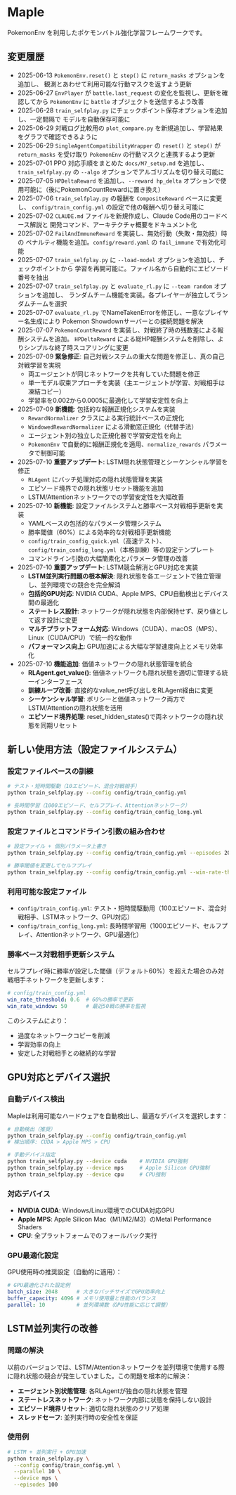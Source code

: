 # Maple

PokemonEnv を利用したポケモンバトル強化学習フレームワークです。

## 変更履歴

- 2025-06-13 `PokemonEnv.reset()` と `step()` に `return_masks` オプションを追加し、
  観測とあわせて利用可能な行動マスクを返すよう更新
- 2025-06-27 `EnvPlayer` が `battle.last_request` の変化を監視し、更新を確認してから
  `PokemonEnv` に `battle` オブジェクトを送信するよう改善
- 2025-06-28 `train_selfplay.py` にチェックポイント保存オプションを追加し、一定間隔で
  モデルを自動保存可能に
- 2025-06-29 対戦ログ比較用の `plot_compare.py` を新規追加し、学習結果をグラフで確認できるように
- 2025-06-29 `SingleAgentCompatibilityWrapper` の `reset()` と `step()` が `return_masks` を受け取り
  `PokemonEnv` の行動マスクと連携するよう更新
- 2025-07-01 PPO 対応手順をまとめた `docs/M7_setup.md` を追加し、`train_selfplay.py` の `--algo` オプションでアルゴリズムを切り替え可能に
- 2025-07-05 `HPDeltaReward` を追加し、`--reward hp_delta` オプションで使用可能に（後にPokemonCountRewardに置き換え）
- 2025-07-06 `train_selfplay.py` の報酬を `CompositeReward` ベースに変更し、
  `config/train_config.yml` の設定で他の報酬へ切り替え可能に
- 2025-07-02 `CLAUDE.md` ファイルを新規作成し、Claude Code用のコードベース解説と
  開発コマンド、アーキテクチャ概要をドキュメント化
- 2025-07-02 `FailAndImmuneReward` を実装し、無効行動（失敗・無効技）時の
  ペナルティ機能を追加。`config/reward.yaml` の `fail_immune` で有効化可能
- 2025-07-07 `train_selfplay.py` に `--load-model` オプションを追加し、チェックポイントから
  学習を再開可能に。ファイル名から自動的にエピソード番号を抽出
- 2025-07-07 `train_selfplay.py` と `evaluate_rl.py` に `--team random` オプションを追加し、
  ランダムチーム機能を実装。各プレイヤーが独立してランダムチームを選択
- 2025-07-07 `evaluate_rl.py` でNameTakenErrorを修正し、一意なプレイヤー名生成により
  Pokemon Showdownサーバーとの接続問題を解決
- 2025-07-07 `PokemonCountReward` を実装し、対戦終了時の残数差による報酬システムを追加。
  `HPDeltaReward` による総HP報酬システムを削除し、よりシンプルな終了時スコアリングに変更
- 2025-07-09 **緊急修正**: 自己対戦システムの重大な問題を修正し、真の自己対戦学習を実現
  - 両エージェントが同じネットワークを共有していた問題を修正
  - 単一モデル収束アプローチを実装（主エージェントが学習、対戦相手は凍結コピー）
  - 学習率を0.002から0.0005に最適化して学習安定性を向上
- 2025-07-09 **新機能**: 包括的な報酬正規化システムを実装
  - `RewardNormalizer` クラスによる実行統計ベースの正規化
  - `WindowedRewardNormalizer` による滑動窓正規化（代替手法）
  - エージェント別の独立した正規化器で学習安定性を向上
  - `PokemonEnv` で自動的に報酬正規化を適用、`normalize_rewards` パラメータで制御可能
- 2025-07-10 **重要アップデート**: LSTM隠れ状態管理とシーケンシャル学習を修正
  - `RLAgent` にバッチ処理対応の隠れ状態管理を実装
  - エピソード境界での隠れ状態リセット機能を追加
  - LSTM/Attentionネットワークでの学習安定性を大幅改善
- 2025-07-10 **新機能**: 設定ファイルシステムと勝率ベース対戦相手更新を実装
  - YAMLベースの包括的なパラメータ管理システム
  - 勝率閾値（60%）による効率的な対戦相手更新機能
  - `config/train_config_quick.yml`（高速テスト）、`config/train_config_long.yml`（本格訓練）等の設定テンプレート
  - コマンドライン引数の大幅簡素化とパラメータ管理の改善
- 2025-07-10 **重要アップデート**: LSTM競合解消とGPU対応を実装
  - **LSTM並列実行問題の根本解決**: 隠れ状態を各エージェントで独立管理し、並列環境での競合を完全解消
  - **包括的GPU対応**: NVIDIA CUDA、Apple MPS、CPU自動検出とデバイス間の最適化
  - **ステートレス設計**: ネットワークが隠れ状態を内部保持せず、戻り値として返す設計に変更
  - **マルチプラットフォーム対応**: Windows（CUDA）、macOS（MPS）、Linux（CUDA/CPU）で統一的な動作
  - **パフォーマンス向上**: GPU加速による大幅な学習速度向上とメモリ効率化
- 2025-07-10 **機能追加**: 価値ネットワークの隠れ状態管理を統合
  - **RLAgent.get_value()**: 価値ネットワークも隠れ状態を適切に管理する統一インターフェース
  - **訓練ループ改善**: 直接的なvalue_net呼び出しをRLAgent経由に変更
  - **シーケンシャル学習**: ポリシーと価値ネットワーク両方でLSTM/Attentionの隠れ状態を活用
  - **エピソード境界処理**: reset_hidden_states()で両ネットワークの隠れ状態を同期リセット

## 新しい使用方法（設定ファイルシステム）

### 設定ファイルベースの訓練

```bash
# テスト・短時間駆動（10エピソード、混合対戦相手）
python train_selfplay.py --config config/train_config.yml

# 長時間学習（1000エピソード、セルフプレイ、Attentionネットワーク）
python train_selfplay.py --config config/train_config_long.yml
```

### 設定ファイルとコマンドライン引数の組み合わせ

```bash
# 設定ファイル + 個別パラメータ上書き
python train_selfplay.py --config config/train_config.yml --episodes 20 --lr 0.001

# 勝率閾値を変更してセルフプレイ
python train_selfplay.py --config config/train_config.yml --win-rate-threshold 0.7
```

### 利用可能な設定ファイル

- `config/train_config.yml`: テスト・短時間駆動用（100エピソード、混合対戦相手、LSTMネットワーク、GPU対応）
- `config/train_config_long.yml`: 長時間学習用（1000エピソード、セルフプレイ、Attentionネットワーク、GPU最適化）

### 勝率ベース対戦相手更新システム

セルフプレイ時に勝率が設定した閾値（デフォルト60%）を超えた場合のみ対戦相手ネットワークを更新します：

```yaml
# config/train_config.yml
win_rate_threshold: 0.6  # 60%の勝率で更新
win_rate_window: 50      # 最近50戦の勝率を監視
```

このシステムにより：
- 過度なネットワークコピーを削減
- 学習効率の向上
- 安定した対戦相手との継続的な学習

## GPU対応とデバイス選択

### 自動デバイス検出

Mapleは利用可能なハードウェアを自動検出し、最適なデバイスを選択します：

```bash
# 自動検出（推奨）
python train_selfplay.py --config config/train_config.yml
# 検出順序: CUDA > Apple MPS > CPU

# 手動デバイス指定
python train_selfplay.py --device cuda    # NVIDIA GPU強制
python train_selfplay.py --device mps     # Apple Silicon GPU強制
python train_selfplay.py --device cpu     # CPU強制
```

### 対応デバイス

- **NVIDIA CUDA**: Windows/Linux環境でのCUDA対応GPU
- **Apple MPS**: Apple Silicon Mac（M1/M2/M3）のMetal Performance Shaders
- **CPU**: 全プラットフォームでのフォールバック実行

### GPU最適化設定

GPU使用時の推奨設定（自動的に適用）：

```yaml
# GPU最適化された設定例
batch_size: 2048      # 大きなバッチサイズでGPU効率向上
buffer_capacity: 4096 # メモリ使用量と性能のバランス
parallel: 10          # 並列環境数（GPU性能に応じて調整）
```

## LSTM並列実行の改善

### 問題の解決

以前のバージョンでは、LSTM/Attentionネットワークを並列環境で使用する際に隠れ状態の競合が発生していました。この問題を根本的に解決：

- **エージェント別状態管理**: 各RLAgentが独自の隠れ状態を管理
- **ステートレスネットワーク**: ネットワーク内部に状態を保持しない設計
- **エピソード境界リセット**: 適切な隠れ状態のクリア処理
- **スレッドセーフ**: 並列実行時の安全性を保証

### 使用例

```bash
# LSTM + 並列実行 + GPU加速
python train_selfplay.py \
  --config config/train_config.yml \
  --parallel 10 \
  --device mps \
  --episodes 100
```
